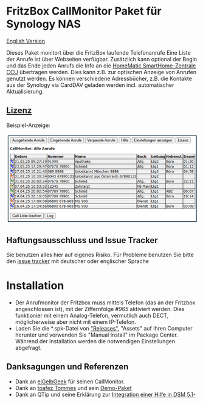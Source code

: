 # FritzBox CallMonitor Paket für Synology NAS
[English Version](README_E.md)

Dieses Paket monitort über die FritzBox laufende Telefonanrufe 
Eine Liste der Anrufe ist über Webseiten verfügbar.
Zusätzlich kann optional der Begin und das Ende jeden Anrufs die Info an die [HomeMatic SmartHome-Zentrale CCU](https://homematic-ip.com/de/produkt/smart-home-zentrale-ccu3) übertragen werden. Dies kann z.B. zur optischen Anzeige von Anrufen genutzt werden. Es können verschiedene Adressbücher, z.B. die Kontakte aus der Synology via CardDAV geladen werden incl. automatischer Aktualisierung.
## [Lizenz](https://htmlpreview.github.io/?https://github.com/schmidhorst/synology-FritzBox-CallMonitor/blob/main/package/ui/licence_ger.html)

Beispiel-Anzeige:

![user view](https://github.com/schmidhorst/synology-FritzBox-CallMonitor/blob/main/ScreenshotAnrufListe.png?raw=true)  

## Haftungsausschluss und Issue Tracker
Sie benutzen alles hier auf eigenes Risiko.
Für Probleme benutzen Sie bitte den [issue tracker](https://github.com/schmidhorst/synology-callmonitor/issues) mit deutscher oder englischer Sprache

# Installation
* Der Anrufmonitor der Fritzbox muss mittels Telefon (das an der Fritzbox angeschlossen ist), mit der Ziffernfolge #96*5* aktiviert werden. Dies funktionier mit einem Analog-Telefon, vermutlich auch DECT, möglicherweise aber nicht mit einem IP-Telefon.
* Laden Sie die *.spk-Datei von ["Releases"](https://github.com/schmidhorst/synology-callmonitor/releases), "Assets" auf Ihren Computer herunter und verwenden Sie "Manual Install" im Package Center. Während der Installation werden die notwendigen Einstellungen abgefragt.

## Danksagungen und Referenzen
- Dank an [eiGelbGeek](https://homematic-forum.de/forum/viewtopic.php?t=34876) für seinen CallMonitor.
- Dank an [toafez Tommes](https://github.com/toafez) und sein [Demo-Paket](https://github.com/toafez/DSM7DemoSPK)
- Dank an QTip und seine Erklärung zur [Integration einer Hilfe in DSM 5.1-](https://www.synology-wiki.de/index.php/Integration_einer_Hilfe_in_DSM_5.1-)

